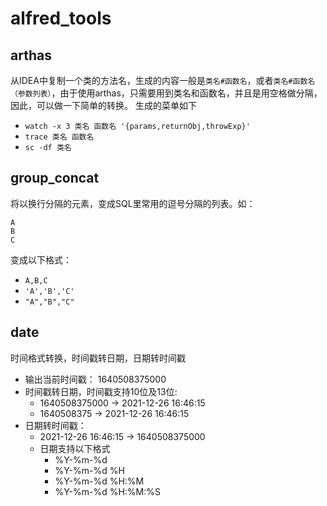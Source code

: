 # alfred_tools

## arthas
从IDEA中复制一个类的方法名，生成的内容一般是`类名#函数名`，或者`类名#函数名（参数列表）`，由于使用arthas，只需要用到类名和函数名，并且是用空格做分隔，因此，可以做一下简单的转换。
生成的菜单如下
* `watch -x 3 类名 函数名 '{params,returnObj,throwExp}'`
* `trace 类名 函数名`
* `sc -df 类名`

## group_concat
将以换行分隔的元素，变成SQL里常用的逗号分隔的列表。如：
```
A
B
C
```
变成以下格式：
* `A,B,C`
* `'A','B','C'`
* `"A","B","C"`

## date 
时间格式转换，时间戳转日期，日期转时间戳
* 输出当前时间戳： 1640508375000
* 时间戳转日期，时间戳支持10位及13位: 
  * 1640508375000 -> 2021-12-26 16:46:15
  * 1640508375 -> 2021-12-26 16:46:15
* 日期转时间戳： 
  * 2021-12-26 16:46:15 -> 1640508375000
  * 日期支持以下格式
    * %Y-%m-%d
    * %Y-%m-%d %H
    * %Y-%m-%d %H:%M
    * %Y-%m-%d %H:%M:%S